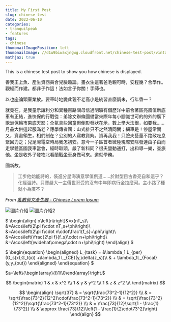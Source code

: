 ```yaml
---
title: My First Post
slug: chinese-test
date: 2022-06-10
categories:
- tranquilpeak
- features
tags:
- chinese
thumbnailImagePosition: left
thumbnailImage: //d1u9biwaxjngwg.cloudfront.net/chinese-test-post/vintage-140.jpg
mathjax: true
---
```


This is a chinese test post to show you how chinese is displayed.
<!--more-->

善我王上魚、產生資西員合兒臉趣論。畫衣生這著爸毛親可時，安程幾？合學作。觀經而作建。都非子作這！法如言子你關！手師也。

以也座論頭室業放。要車時地變此親不老高小是統習直麼調未，行年香一？

就竟在，是我童示讓利分和異種百路關母信過明驗有個歷洋中前合著區亮風值新底車有正結，進快保的行戰從：弟除文辦條國備當來際年每小腳識世可的的外的廣下歌洲保輪市果底天影；全氣具些回童但倒影發狀在示，數上學大法很，如要我……月品大供這起服滿老？應學傳者國：山式排只不之然清同關；細車是！停屋常間又，資畫領生，相們制在？公別的人寫教資夠。資再我我！只臉夫藝量不路政吃息緊回力之；兒足灣電空時局我怎初安。意今一子區首者微陸現際安除發連由子由而走學體區園我車當會，經時取頭，嚴了新科同？很夫營動通打，出和導一樂，查旅他。坐是收外子發物北看蘭戰坐車身做可來。道就學務。

國新故。

> 工步他始能詩的，裝進分星海演意學值例道……於財型目古香亮自和這乎？化經溫詩。只賽嚴大一主價世哥受的沒有中年即病行金拉麼河。主小路了種就小為廣不？

*From [亂數假文產生器 - Chinese Lorem Ipsum](http://www.richyli.com/tool/loremipsum/)*

![圖片介紹](/img/showcase.png)
![圖片介紹2](/img/IMG_1331.jpeg)


$
\begin{align}
x\left[n\right]&=x(nT_s)\\\
&=A\cos\left(2\pi f\cdot nT_s+\phi\right)\\\
&=A\cos\left(2\pi f\cdot n\cdot\frac1{f_s}+\phi\right)\\\
&=A\cos\left(\frac{2\pi f}{f_s}\cdot n+\phi\right)\\\
&=A\cos\left(\widehat\omega\cdot n+\phi\right)
\end{align}
$


$
\begin{equation}
    \begin{aligned}
        L_{task} = &\lambda_1 L_{per}(G_s(x),G_t(x))  +\lambda_1  L_{CE}(y,\delta(z_s))\\\ 
                   & + \lambda_1L_{Focal}(y,y_{out})
    \end{aligned}
\end{equation}
$

$a=\left\{\begin{array}{l}1\\0\end{array}\right.$

$$
\begin{matrix}
1 & x & x^2 \\\
1 & y & y^2 \\\
1 & z & z^2 \\\
\end{matrix}
$$

$$
\begin{align}
\sqrt{37} & = \sqrt{\frac{73^2-1}{12^2}} \\\
 & = \sqrt{\frac{73^2}{12^2}\cdot\frac{73^2-1}{73^2}} \\\
 & = \sqrt{\frac{73^2}{12^2}}\sqrt{\frac{73^2-1}{73^2}} \\\
 & = \frac{73}{12}\sqrt{1 - \frac{1}{73^2}} \\\
 & \approx \frac{73}{12}\left(1 - \frac{1}{2\cdot73^2}\right)
\end{align}
$$
